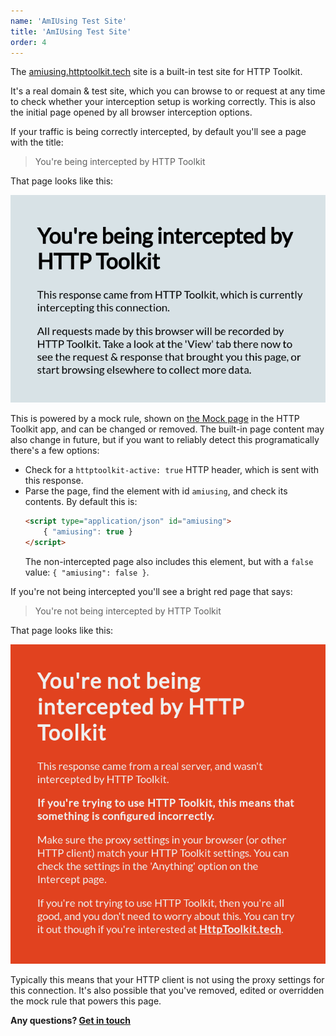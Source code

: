 ```yaml
---
name: 'AmIUsing Test Site'
title: 'AmIUsing Test Site'
order: 4
---
```


The [amiusing.httptoolkit.tech](https://amiusing.httptoolkit.tech) site is a built-in test site for HTTP Toolkit.

It's a real domain & test site, which you can browse to or request at any time to check whether your interception setup is working correctly. This is also the initial page opened by all browser interception options.

If your traffic is being correctly intercepted, by default you'll see a page with the title:

> You're being intercepted by HTTP Toolkit

That page looks like this:

![The AmIUsing page when interception is active](./intercepted-amiusing.png)

This is powered by a mock rule, shown on [the Mock page](/docs/reference/mock-page) in the HTTP Toolkit app, and can be changed or removed. The built-in page content may also change in future, but if you want to reliably detect this programatically there's a few options:

* Check for a `httptoolkit-active: true` HTTP header, which is sent with this response.
* Parse the page, find the element with id `amiusing`, and check its contents. By default this is:
  ```html
  <script type="application/json" id="amiusing">
      { "amiusing": true }
  </script>
  ```
  The non-intercepted page also includes this element, but with a `false` value: `{ "amiusing": false }`.

If you're not being intercepted you'll see a bright red page that says:

> You're not being intercepted by HTTP Toolkit

That page looks like this:

![The AmIUsing page when interception is not active](./unintercepted-amiusing.png)

Typically this means that your HTTP client is not using the proxy settings for this connection. It's also possible that you've removed, edited or overridden the mock rule that powers this page.

**Any questions? [Get in touch](/contact)**